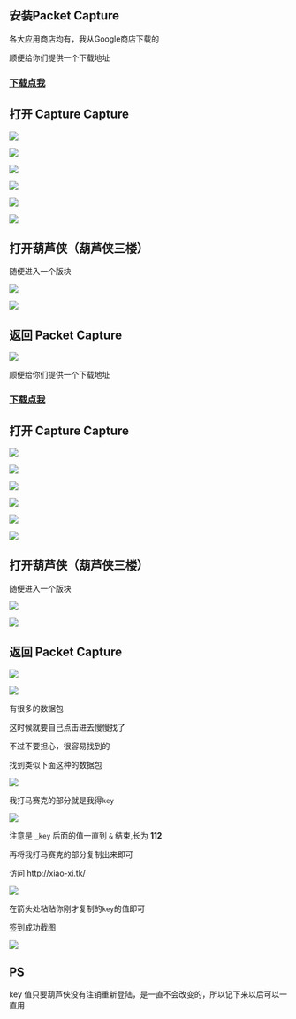 ## 安装Packet Capture

各大应用商店均有，我从Google商店下载的

顺便给你们提供一个下载地址

### [下载点我](http://nhdz.ml/packet%20capture.apk)

## 打开 Capture Capture

![](img/1.png)

![](img/2.png)

![](img/3.png)

![](img/4.png)

![](img/5.png)

![](img/6.png)

## 打开葫芦侠（葫芦侠三楼）

随便进入一个版块

![](img/7.png)

![](img/8.png)

## 返回 Packet Capture

![](img/9.png)



顺便给你们提供一个下载地址

### [下载点我](http://nhdz.ml/packet%20capture.apk)

## 打开 Capture Capture

![](img/1.png)

![](img/2.png)

![](img/3.png)

![](img/4.png)

![](img/5.png)

![](img/6.png)

## 打开葫芦侠（葫芦侠三楼）

随便进入一个版块

![](img/7.png)

![](img/8.png)

## 返回 Packet Capture

![](img/9.png)

![](img/10.png)

有很多的数据包

这时候就要自己点击进去慢慢找了

不过不要担心，很容易找到的

找到类似下面这种的数据包

![](img/11.png)

我打马赛克的部分就是我得`key`

![](img/12.png)

注意是 `_key` 后面的值一直到 `&` 结束,长为 **112**

再将我打马赛克的部分复制出来即可

访问 http://xiao-xi.tk/

![](img/13.png)

在箭头处粘贴你刚才复制的`key`的值即可

签到成功截图

![](img/14.png)

## PS

key 值只要葫芦侠没有注销重新登陆，是一直不会改变的，所以记下来以后可以一直用

